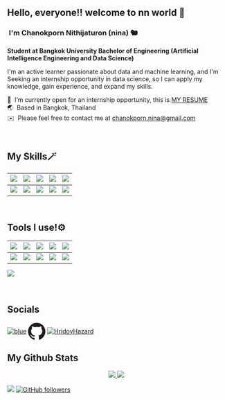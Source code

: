 ## Hello, everyone!! welcome to nn world 🙌
### &nbsp;I'm Chanokporn Nithijaturon (nina) 🐿️

**Student at Bangkok University Bachelor of Engineering (Artificial Intelligence Engineering and Data Science)**

I'm an active learner passionate about data and machine learning, and I'm Seeking an internship opportunity in data science, so I can apply my knowledge, gain experience, 
and expand my skills.

📃 &nbsp;I’m currently open for an internship opportunity, this is [MY RESUME](https://drive.google.com/drive/folders/10M-bCRATMaEnOnHImLHeJ5YIF6tZYmdz?usp=sharing)\
🌏 &nbsp;Based in Bangkok, Thailand\
✉️ &nbsp;Please feel free to contact me at [chanokporn.nina@gmail.com](mailto:chanokporn.nina@gmail.com)


<br>

## My Skills🪄

  
|![](https://img.shields.io/badge/Machine%20Learning-blue?style=for-the-badge)|![](https://img.shields.io/badge/ML-Supervized%20Learning-blue?style=for-the-badge)|![](https://img.shields.io/badge/ML-Unsupervized%20Learning-blue?style=for-the-badge)|![](https://img.shields.io/badge/Dash%20Board-red?style=for-the-badge)|![](https://img.shields.io/badge/And%20More!-yellow?style=for-the-badge)|
|---|---|---|---|---|
|![](https://img.shields.io/badge/Data%20Science-blue?style=for-the-badge)|![](https://img.shields.io/badge/DS-Data%20Preparation-blue?style=for-the-badge)|![](https://img.shields.io/badge/DS-Data%20Analysis-blue?style=for-the-badge)|![](https://img.shields.io/badge/DS-Data%20Visualization-blue?style=for-the-badge)|![](https://img.shields.io/badge/And%20More!-yellow?style=for-the-badge)|

<br>

## Tools I use!⚙️


|![](https://img.shields.io/badge/Python-FFD43B?style=for-the-badge&logo=python&logoColor=darkgreen)|![](https://img.shields.io/badge/TensorFlow-FF6F00?style=for-the-badge&logo=TensorFlow&logoColor=white)|![](https://img.shields.io/badge/scikit_learn-F7931E?style=for-the-badge&logo=scikit-learn&logoColor=white)|![](https://img.shields.io/badge/MySQL-005C84?style=for-the-badge&logo=mysql&logoColor=white)|![](https://img.shields.io/badge/Jupyter-F37626.svg?&style=for-the-badge&logo=Jupyter&logoColor=white)|
|---|---|---|---|---|
|![](https://img.shields.io/badge/conda-342B029.svg?&style=for-the-badge&logo=anaconda&logoColor=white)|![](https://img.shields.io/badge/Pandas-2C2D72?style=for-the-badge&logo=pandas&logoColor=white)|![](https://img.shields.io/badge/Numpy-777BB4?style=for-the-badge&logo=numpy&logoColor=white)|![](https://img.shields.io/badge/PowerBI-F2C811?style=for-the-badge&logo=Power%20BI&logoColor=white)|![](https://img.shields.io/badge/Google_Cloud-4285F4?style=for-the-badge&logo=google-cloud&logoColor=white)|

![](https://img.shields.io/badge/And%20More!-orange?style=for-the-badge)


<br>

## Socials
<a href="https://www.linkedin.com/in/chanokporn-nina/" target ="blank"><img align="center" src="https://cdn.jsdelivr.net/npm/simple-icons@3.0.1/icons/linkedin.svg" alt="blue" height="40" width="40" /></a>
<a href="https://github.com/cnpnina" target="blank"><img align="center" src="https://raw.githubusercontent.com/github/explore/80688e429a7d4ef2fca1e82350fe8e3517d3494d/topics/github-api/github-api.png" alt="HridoyHazard" height="40" width="40" /></a>
<a href="https://medium.com/@chanokporn.nith" target="blank"><img align="center" src="https://raw.githubusercontent.com/danielcranney/readme-generator/main/public/icons/socials/medium.svg" alt="HridoyHazard" height="40" width="40" /></a>



## My Github Stats
<p align="center">
<a href="https://github.com/cnpnina">
  <img height="180em" src="https://github-readme-stats-eight-theta.vercel.app/api?username=cnpnina&show_icons=true&theme=algolia&include_all_commits=true&count_private=true"/>
  <img height="180em" src="https://github-readme-stats-eight-theta.vercel.app/api/top-langs/?username=cnpnina&layout=compact&langs_count=8&theme=algolia"/>
</a>
</p>

<!---
cnpnina/cnpnina is a ✨ special ✨ repository because its `README.md` (this file) appears on your GitHub profile.
You can click the Preview link to take a look at your changes.
--->


![](https://komarev.com/ghpvc/?username=cnpnina&label=PROFILE+VIEWS) [![GitHub followers](https://img.shields.io/github/followers/cnpnina.svg?style=social&label=Follow)](https://github.com/cnpnina?tab=followers)<br/>
